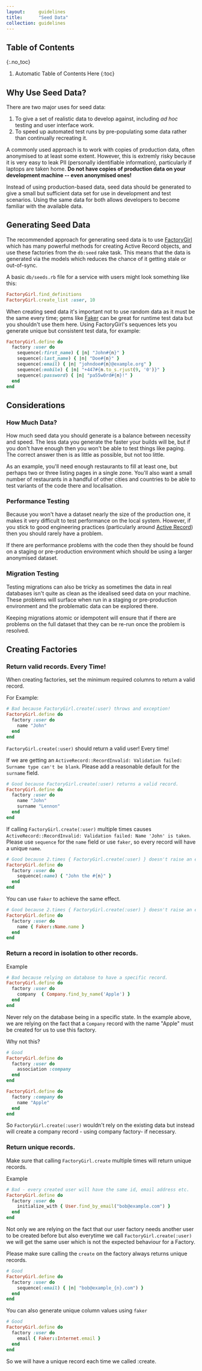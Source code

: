 ```yaml
---
layout:     guidelines
title:      "Seed Data"
collection: guidelines
---
```


## Table of Contents
{:.no_toc}

1. Automatic Table of Contents Here
{:toc}

## Why Use Seed Data?

There are two major uses for seed data:

1. To give a set of realistic data to develop against, including _ad hoc_ testing and user interface work.
2. To speed up automated test runs by pre-populating some data rather than continually recreating it.

A commonly used approach is to work with copies of production data, often anonymised to at least some extent. However, this is extremly risky because it is very easy to leak PII (personally identifiable information), particularly if laptops are taken home. **Do not have copies of production data on your development machine -- even anonymised ones!**

Instead of using production-based data, seed data should be generated to give a small but sufficient data set for use in development and test scenarios. Using the same data for both allows developers to become familiar with the available data.

## Generating Seed Data

The recommended approach for generating seed data is to use [FactoryGirl](https://github.com/thoughtbot/factory_girl) which has many powerful methods for creating Active Record objects, and use these factories from the `db:seed` rake task. This means that the data is generated via the models which reduces the chance of it getting stale or out-of-sync.

A basic `db/seeds.rb` file for a service with users might look something like this:

```ruby
FactoryGirl.find_definitions
FactoryGirl.create_list :user, 10
```

When creating seed data it's important not to use random data as it must be the same every time; gems like [Faker](https://github.com/stympy/faker) can be great for runtime test data but you shouldn't use them here. Using FactoryGirl's sequences lets you generate unique but consistent test data, for example:

```ruby
FactoryGirl.define do
  factory :user do
    sequence(:first_name) { |n| "John#{n}" }
    sequence(:last_name) { |n| "Doe#{n}" }
    sequence(:email) { |n| "johndoe#{n}@example.org" }
    sequence(:mobile) { |n| "+447#{n.to_s.rjust(9, '0')}" }
    sequence(:password) { |n| "pa55w0rd#{n}!" }
  end
end
```

## Considerations

### How Much Data?

How much seed data you should generate is a balance between necessity and speed. The less data you generate the faster your builds will be, but if you don't have enough then you won't be able to test things like paging. The correct answer then is as little as possible, but not too little.

As an example, you'll need enough restaurants to fill at least one, but perhaps two or three listing pages in a single zone. You'll also want a small number of restaurants in a handful of other cities and countries to be able to test variants of the code there and localisation.

### Performance Testing

Because you won't have a dataset nearly the size of the production one, it makes it very difficult to test performance on the local system. However, if you stick to good engineering practices (particularly around [Active Record](/guidelines/active-record)) then you should rarely have a problem.

If there are performance problems with the code then they should be found on a staging or pre-production environment which should be using a larger anonymised dataset.

### Migration Testing

Testing migrations can also be tricky as sometimes the data in real databases isn't quite as clean as the idealised seed data on your machine. These problems will surface when run in a staging or pre-production environment and the problematic data can be explored there.

Keeping migrations atomic or idempotent will ensure that if there are problems on the full dataset that they can be re-run once the problem is resolved.


## Creating Factories

### Return valid records. Every Time!

When creating factories, set the minimum required columns to return a valid record.

For Example:

```ruby
# Bad because FactoryGirl.create(:user) throws and exception!
FactoryGirl.define do
  factory :user do
    name "John"
  end
end
```

`FactoryGirl.create(:user)` should return a valid user! Every time!

  If we are getting an `ActiveRecord::RecordInvalid: Validation failed: Surname type can't be blank`.
    Please add a reasonable default for the `surname` field.

```ruby
# Good because FactoryGirl.create(:user) returns a valid record.
FactoryGirl.define do
  factory :user do
    name "John"
    surname "Lennon"
  end
end
```

  If calling `FactoryGirl.create(:user)` multiple times causes `ActiveRecord::RecordInvalid: Validation failed: Name 'John' is taken`.
    Please use `sequence` for the `name` field or use `faker`, so every record will have a unique `name`.

```ruby
# Good because 2.times { FactoryGirl.create(:user) } doesn't raise an exception
FactoryGirl.define do
  factory :user do
    sequence(:name) { "John the #{n}" }
  end
end
```

You can use `faker` to achieve the same effect.

```ruby
# Good because 2.times { FactoryGirl.create(:user) } doesn't raise an exception
FactoryGirl.define do
  factory :user do
    name { Faker::Name.name }
  end
end
```

### Return a record in isolation to other records.

Example

```ruby
# Bad because relying on database to have a specific record.
FactoryGirl.define do
  factory :user do
    company  { Company.find_by_name('Apple') }
  end
end
```
Never rely on the database being in a specific state. In the example above, we are relying on the fact that a `Company` record with the name "Apple" must be created for us to use this factory.

Why not this?


```ruby
# Good
FactoryGirl.define do
  factory :user do
    association :company
  end
end

FactoryGirl.define do
  factory :company do
    name "Apple"
  end
end
```
So `FactoryGirl.create(:user)` wouldn't rely on the existing data but instead will create a company record - using company factory- if necessary.


### Return unique records.

Make sure that calling `FactoryGirl.create` multiple times will return unique records.

Example


```ruby
# Bad - every created user will have the same id, email address etc.
FactoryGirl.define do
  factory :user do
    initialize_with { User.find_by_email("bob@example.com") }
  end
end
```

Not only we are relying on the fact that our user factory needs another user to be created before but also
everytime we call `FactoryGirl.create(:user)` we will get the same user which is not the expected behaviour for a Factory.

Please make sure calling the `create` on the factory always returns unique records.

```ruby
# Good
FactoryGirl.define do
  factory :user do
    sequence(:email) { |n| "bob@example_{n}.com") }
  end
end
```
You can also generate unique column values using `faker`

```ruby
# Good
FactoryGirl.define do
  factory :user do
    email { Faker::Internet.email }
  end
end
```

So we will have a unique record each time we called :create.
